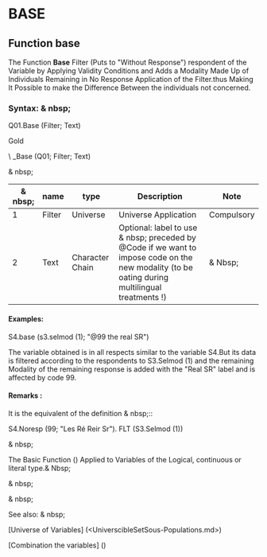 # BASE

## Function base

The Function **Base** Filter (Puts to "Without Response") respondent of the Variable by Applying Validity Conditions and Adds a Modality Made Up of Individuals Remaining in No Response Application of the Filter.thus Making It Possible to make the Difference Between the individuals not concerned.

### Syntax: & nbsp;

Q01.Base (Filter; Text)

Gold

\ _Base (Q01; Filter; Text)

& nbsp;

| & nbsp; | **name** | **type** | **Description** | **Note** |
| --- | --- | --- | --- | --- |
| &#49; | Filter | Universe | Universe Application | Compulsory |
| &#50; | Text | Character Chain | Optional: label to use & nbsp; preceded by @Code if we want to impose code on the new modality (to be oating during multilingual treatments \!) | & Nbsp; |


#### Examples:

S4.base (s3.selmod (1); "@99 the real SR")

The variable obtained is in all respects similar to the variable S4.But its data is filtered according to the respondents to S3.Selmod (1) and the remaining Modality of the remaining response is added with the "Real SR" label and is affected by code 99.

#### Remarks :

It is the equivalent of the definition & nbsp;::

S4.Noresp (99; "Les Ré Reir Sr"). FLT (S3.Selmod (1))

& nbsp;

The Basic Function () Applied to Variables of the Logical, continuous or literal type.& Nbsp;

& nbsp;

& nbsp;

See also: & nbsp;

[Universe of Variables] (<UniverscibleSetSous-Populations.md>)

[Combination the variables] (<combination thevariables1.md>)